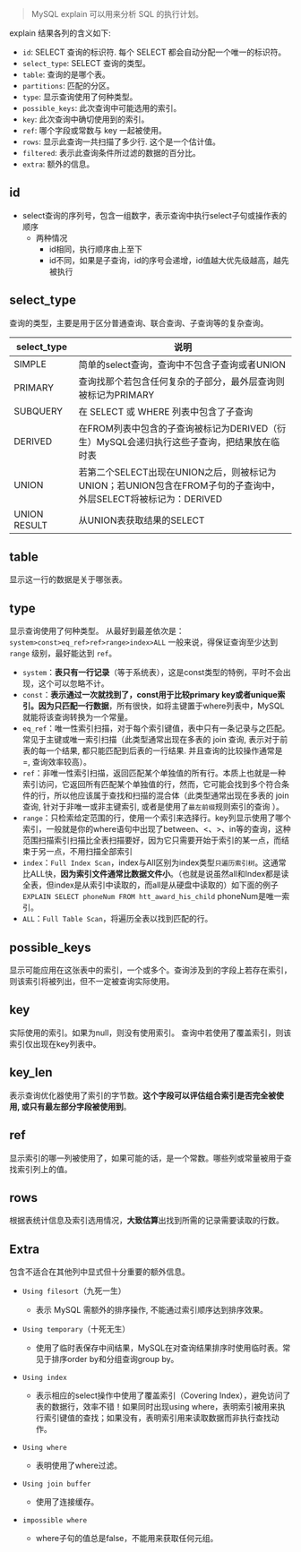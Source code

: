 
> MySQL explain 可以用来分析 SQL 的执行计划。

explain 结果各列的含义如下:
- `id`: SELECT 查询的标识符. 每个 SELECT 都会自动分配一个唯一的标识符。
- `select_type`: SELECT 查询的类型。
- `table`: 查询的是哪个表。
- `partitions`: 匹配的分区。
- `type`: 显示查询使用了何种类型。
- `possible_keys`: 此次查询中可能选用的索引。
- `key`: 此次查询中确切使用到的索引。
- `ref`: 哪个字段或常数与 key 一起被使用。
- `rows`: 显示此查询一共扫描了多少行. 这个是一个估计值。
- `filtered`: 表示此查询条件所过滤的数据的百分比。
- `extra`: 额外的信息。

## id
- select查询的序列号，包含一组数字，表示查询中执行select子句或操作表的顺序
    - 两种情况
        - id相同，执行顺序由上至下
        - id不同，如果是子查询，id的序号会递增，id值越大优先级越高，越先被执行
        
## select_type
查询的类型，主要是用于区分普通查询、联合查询、子查询等的复杂查询。

|select_type|说明|
|---|---|
|SIMPLE|简单的select查询，查询中不包含子查询或者UNION|
|PRIMARY|查询找那个若包含任何复杂的子部分，最外层查询则被标记为PRIMARY|
|SUBQUERY|在 SELECT 或 WHERE 列表中包含了子查询|
|DERIVED|在FROM列表中包含的子查询被标记为DERIVED（衍生）MySQL会递归执行这些子查询，把结果放在临时表|
|UNION|若第二个SELECT出现在UNION之后，则被标记为UNION；若UNION包含在FROM子句的子查询中，外层SELECT将被标记为：DERIVED|
|UNION RESULT|从UNION表获取结果的SELECT|

    
## table
显示这一行的数据是关于哪张表。

## type
显示查询使用了何种类型。
从最好到最差依次是： `system>const>eq_ref>ref>range>index>ALL`
一般来说，得保证查询至少达到 `range` 级别，最好能达到 `ref`。
- `system`：**表只有一行记录**（等于系统表），这是const类型的特例，平时不会出现，这个可以忽略不计。
- `const`：**表示通过一次就找到了，const用于比较primary key或者unique索引。因为只匹配一行数据**，所有很快，如将主键置于where列表中，MySQL就能将该查询转换为一个常量。
- `eq_ref`：唯一性索引扫描，对于每个索引键值，表中只有一条记录与之匹配。常见于主键或唯一索引扫描（此类型通常出现在多表的 join 查询, 表示对于前表的每一个结果, 都只能匹配到后表的一行结果. 并且查询的比较操作通常是 =, 查询效率较高）。
- `ref`：非唯一性索引扫描，返回匹配某个单独值的所有行。本质上也就是一种索引访问，它返回所有匹配某个单独值的行，然而，它可能会找到多个符合条件的行，所以他应该属于查找和扫描的混合体（此类型通常出现在多表的 join 查询, 针对于非唯一或非主键索引, 或者是使用了`最左前缀`规则索引的查询 ）。
- `range`：只检索给定范围的行，使用一个索引来选择行。key列显示使用了哪个索引，一般就是你的where语句中出现了between、<、>、in等的查询，这种范围扫描索引扫描比全表扫描要好，因为它只需要开始于索引的某一点，而结束于另一点，不用扫描全部索引
- `index`：`Full Index Scan`，index与All区别为index类型`只遍历索引树`。这通常比ALL快，**因为索引文件通常比数据文件小**。（也就是说虽然all和Index都是读全表，但index是从索引中读取的，而all是从硬盘中读取的）如下面的例子
`EXPLAIN SELECT phoneNum FROM htt_award_his_child` phoneNum是唯一索引。
- `ALL`：`Full Table Scan`，将遍历全表以找到匹配的行。

## possible_keys
显示可能应用在这张表中的索引，一个或多个。查询涉及到的字段上若存在索引，则该索引将被列出，但不一定被查询实际使用。

## key
实际使用的索引。如果为null，则没有使用索引。
查询中若使用了覆盖索引，则该索引仅出现在key列表中。

## key_len
表示查询优化器使用了索引的字节数。**这个字段可以评估组合索引是否完全被使用, 或只有最左部分字段被使用到**。

## ref
显示索引的哪一列被使用了，如果可能的话，是一个常数。哪些列或常量被用于查找索引列上的值。

## rows  
根据表统计信息及索引选用情况，**大致估算**出找到所需的记录需要读取的行数。

## Extra
包含不适合在其他列中显式但十分重要的额外信息。
- `Using filesort`（九死一生）
    - 表示 MySQL 需额外的排序操作, 不能通过索引顺序达到排序效果。
- `Using temporary`（十死无生）
    - 使用了临时表保存中间结果，MySQL在对查询结果排序时使用临时表。常见于排序order by和分组查询group by。

- `Using index`
    - 表示相应的select操作中使用了覆盖索引（Covering Index），避免访问了表的数据行，效率不错！如果同时出现using where，表明索引被用来执行索引键值的查找；如果没有，表明索引用来读取数据而非执行查找动作。
    
- `Using where`
    - 表明使用了where过滤。
- `Using join buffer`
    - 使用了连接缓存。
- `impossible where`
    - where子句的值总是false，不能用来获取任何元组。

